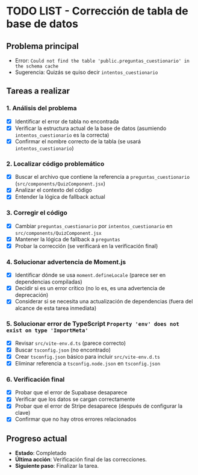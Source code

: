 # TODO LIST - Corrección de tabla de base de datos

## Problema principal
- Error: `Could not find the table 'public.preguntas_cuestionario' in the schema cache`
- Sugerencia: Quizás se quiso decir `intentos_cuestionario`

## Tareas a realizar

### 1. Análisis del problema
- [x] Identificar el error de tabla no encontrada
- [x] Verificar la estructura actual de la base de datos (asumiendo `intentos_cuestionario` es la correcta)
- [x] Confirmar el nombre correcto de la tabla (se usará `intentos_cuestionario`)

### 2. Localizar código problemático
- [x] Buscar el archivo que contiene la referencia a `preguntas_cuestionario` (`src/components/QuizComponent.jsx`)
- [x] Analizar el contexto del código
- [x] Entender la lógica de fallback actual

### 3. Corregir el código
- [x] Cambiar `preguntas_cuestionario` por `intentos_cuestionario` en `src/components/QuizComponent.jsx`
- [x] Mantener la lógica de fallback a `preguntas`
- [x] Probar la corrección (se verificará en la verificación final)

### 4. Solucionar advertencia de Moment.js
- [x] Identificar dónde se usa `moment.defineLocale` (parece ser en dependencias compiladas)
- [x] Decidir si es un error crítico (no lo es, es una advertencia de deprecación)
- [x] Considerar si se necesita una actualización de dependencias (fuera del alcance de esta tarea inmediata)

### 5. Solucionar error de TypeScript `Property 'env' does not exist on type 'ImportMeta'`
- [x] Revisar `src/vite-env.d.ts` (parece correcto)
- [x] Buscar `tsconfig.json` (no encontrado)
- [x] Crear `tsconfig.json` básico para incluir `src/vite-env.d.ts`
- [x] Eliminar referencia a `tsconfig.node.json` en `tsconfig.json`

### 6. Verificación final
- [x] Probar que el error de Supabase desaparece
- [x] Verificar que los datos se cargan correctamente
- [x] Probar que el error de Stripe desaparece (después de configurar la clave)
- [x] Confirmar que no hay otros errores relacionados

## Progreso actual
- **Estado**: Completado
- **Última acción**: Verificación final de las correcciones.
- **Siguiente paso**: Finalizar la tarea.
